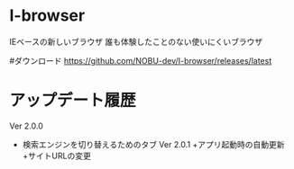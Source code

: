 # I-browser

IEベースの新しいブラウザ
誰も体験したことのない使いにくいブラウザ

#ダウンロード
https://github.com/NOBU-dev/I-browser/releases/latest

# アップデート履歴
Ver 2.0.0
 + 検索エンジンを切り替えるためのタブ
Ver 2.0.1
 +アプリ起動時の自動更新
 +サイトURLの変更
